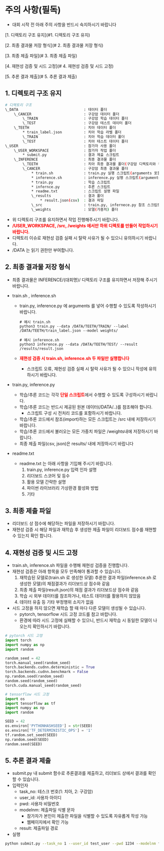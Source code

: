 # 주의 사항(필독)

* 대회 시작 전 아래 주의 사항을 반드시 숙지하시기 바랍니다

[1. 디렉토리 구조 유지](#1. 디렉토리 구조 유지)

[2. 최종 결과물 저장 형식](# 2. 최종 결과물 저장 형식)

[3. 최종 제출 파일](# 3. 최종 제출 파일)

[4. 재현성 검증 및 시드 고정](# 4. 재현성 검증 및 시드 고정)

[5.  추론 결과 제출](# 5. 추론 결과 제출)

## 1. 디렉토리 구조 유지

```bash
# 디렉토리 구조
\_DATA								: 데이터 폴더
	\_CANCER						: 구강암 데이터 폴더
		\_TRAIN						: 구강암 학습 데이터 폴더
		\_TEST						: 구강암 테스트 데이터 폴더
	\_TEETH							: 치아 데이터 폴더
		* train_label.json			: 치아 학습 라벨 폴더
		\_TRAIN						: 치아 학습 데이터 폴더
		\_TEST						: 치아 테스트 데이터 폴더 
\_USER								: 참가자 사용 폴더
	\_USER_WORKSPACE				: 참가자 작업 폴더
		* submit.py					: 결과 제출 스크립트
	\_INFERENCE						: 최종 결과물 폴더
		\_TEETH						: 치아 최종 결과물 폴더(구강암 디렉토리와 구조 동일)
		\_CANCER					: 구강암 최종 결과물 폴더
			* train.sh				: train.py 실행 스크립트(arguments 포함)
			* inference.sh			: inference.py 실행 스크립트(arguments 포함)
			* train.py				: 학습 스크립트
			* infernce.py			: 추론 스크립트
			* readme.txt			: 스크립트 설명 파일
			\_results				: 결과 폴더
				* result.json(csv)	: 결과 파일
			\_src					: train.py, infernece.py 참조 스크립트
			\_weights				: 모델(가중치) 폴더
```

* 위 디렉토리 구조를 유지하면서 작업 진행해주시기 바랍니다.
* <span style="color:red">**/USER_WORKSPACE, /src, /weights 에서만 하위 디렉토를 만들어 작업하시기 바랍니다.**</span>
* 디렉토리 이슈로 재현성 검증 실패 시 탈락 사유가 될 수 있으니 유의하시기 바랍니다.
* /DATA 는 읽기 권한만 부여합니다.

## 2. 최종 결과물 저장 형식

* 최종 결과물은 INFERENCE/{대회명}/ 디렉토리 구조를 유지하면서 저장해 주시기 바랍니다.

* train.sh , inference.sh

  * train.py, inference.py 에 arguments 를 넣어 수행할 수 있도록 작성하시기 바랍니다.

    ```shell
    # 예시 train.sh
    python3 train.py --data /DATA/TEETH/TRAIN/ --label /DATA/TEETH/train_label.json --model weights/
    
    # 예시 inference.sh
    python3 inference.py --data /DATA/TEETH/TEST/ --result /results/result.json
    ```

  * <span style="color:red">**재현성 검증 시 train.sh, inference.sh 두 파일만 실행합니다**</span>

    * 스크립트 오류, 재현성 검증 실패 시 탈락 사유가 될 수 있으니 작성에 유의하시기 바랍니다.

* train.py, inference.py

  * 학습/추론 코드는 각각<span style="color:red"> **단일 스크립트**</span>에서 수행할 수 있도록 구성하시기 바랍니다.
  * 학습/추론 코드는 반드시 제공된 원본 데이터(/DATA/..)를 참조해야 합니다. 
    * 스크립트 구성 시 전처리 코드를 포함하시기 바랍니다.
  * 학습/추론 코드에서 참조(import)하는 모든 스크립트는 /src 내에 저장하시기 바랍니다.
  * 학습/추론 코드에서 불러오는 모든 가중치 파일은 /weights내에 저장하시기 바랍니다.
  * 최종 제출 파일(csv, json)은 results/ 내에 저장하시기 바랍니다
  
* readme.txt

  * readme.txt  는 아래 사항을 기입해 주시기 바랍니다.
    1. train.py, inference.py  입력 인자 설명
    2. 리더보드 스코어 및 등수
    3. 활용 모델 간략한 설명
    4. 파이썬 라이브러리 가상환경 활성화 방법
    5. 기타

## 3. 최종 제출 파일

* 리더보드 상 점수에 해당하는 파일을 저장하시기 바랍니다.
* 재현성 검증 시 해당 파일과 재학습 후 생성한 제출 파일이 리더보드 점수를 재현할 수 있는지 확인 합니다.

## 4. 재현성 검증 및 시드 고정

* train.sh, inference.sh 파일을 수행해 재현성 검증을 진행합니다.
* 재현성 검증은 아래 항목을 모두 만족해야 통과할 수 있습니다.
  1. 재학습된 모델로(train.sh 로 생성한 모델) 추론한 결과 파일(inference.sh 로 생성한 모델)의 채점결과가 리더보드상 점수와 같음
  2. 최종 제출 파일(result.json)의 채점 결과가 리더보드상 점수와 같음
  3. 학습 시 외부 데이터를 참조하거나, 테스트 데이터를 활용하지 않았음
  4.  데이터 유출 등 기타 부정행위 소지가 없음
* 시드 고정을 하지 않으면 재학습 할 때 마다 다른 모델이 생성될 수 있습니다. 
  * pytorch, tensorflow 시드 고정 코드를 참고 바랍니다.
  * 환경에 따라 시드 고정에 실패할 수 있으니, 반드시 재학습 시 동일한 모델이 나오는지 확인하시기 바랍니다.

```python
# pytorch 시드 고정
import torch
import numpy as np
import random

random_seed = 42
torch.manual_seed(random_seed)
torch.backends.cudnn.deterministic = True
torch.backends.cudnn.benchmark = False
np.random.seed(random_seed)
random.seed(random_seed)
torch.cuda.manual_seed(random_seed)
```

```python
# tensorflow 시드 고정
import os
import tensorflow as tf
import numpy as np
import random

SEED = 42
os.environ['PYTHONHASHSEED'] = str(SEED)
os.environ['TF_DETERMINISTIC_OPS'] = '1'
tf.random.set_seed(SEED)
np.random.seed(SEED)
random.seed(SEED)
```

## 5. 추론 결과 제출

* submit.py  내 submit 함수로 추론결과를 제출하고, 리더보드 상에서 결과를 확인할 수 있습니다.
* 입력인자
  * task_no:  테스크 번호(1: 치아, 2: 구강암)
  * user_id: 사용자 아이디
  * pwd: 사용자 비밀번호
  * modelnm:  제출파일 식별 문자
    * 참가자가 본인이 제출한 파일을 식별할 수 있도록 자유롭게 작성 가능
    * 웹페이지에서 확인 가능
  * result: 제출파일 경로
* 실행

```bash
python submit.py --task_no 1 --user_id test_user --pwd 1234 --modelnm first --result ./sample_submission.csv
```

